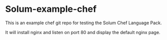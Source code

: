 Solum-example-chef
==================




This is an example chef git repo for testing the Solum Chef Language Pack.

It will install nginx and listen on port 80 and display the default nginx page.
